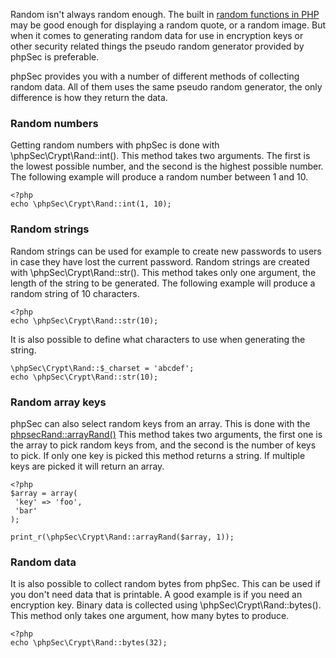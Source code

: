 Random isn't always random enough. The built in [random functions in PHP](http://php.net/manual/en/function.mt-rand.php) may be good enough for displaying a random quote, or a random image. But when it comes to generating random data for use in encryption keys or other security related things the pseudo random generator provided by phpSec is preferable.

phpSec provides you with a number of different methods of collecting random data. All of them uses the same pseudo random generator, the only difference is how they return the data.

### Random numbers ###
Getting random numbers with phpSec is done with \phpSec\Crypt\Rand::int(). This method takes two arguments. The first is the lowest possible number, and the second is the highest possible number. The following example will produce a random number between 1 and 10.

    <?php
    echo \phpSec\Crypt\Rand::int(1, 10);


### Random strings ###
Random strings can be used for example to create new passwords to users in case they have lost the current password.
Random strings are created with \phpSec\Crypt\Rand::str(). This method takes only one argument, the length of the string to be generated. The following example will produce a random string of 10 characters.

    <?php
    echo \phpSec\Crypt\Rand::str(10);

It is also possible to define what characters to use when generating the string.

    \phpSec\Crypt\Rand::$_charset = 'abcdef';
    echo \phpSec\Crypt\Rand::str(10);


### Random array keys ###
phpSec can also select random keys from an array. This is done with the <a href="/api/phpsec/phpsec--phpsec.rand.php/function/phpsecRand%3A%3AarrayRand">phpsecRand::arrayRand()</a> This method takes two arguments, the first one is the array to pick random keys from, and the second is the number of keys to pick. If only one key is picked this method returns a string. If multiple keys are picked it will return an array.

    <?php
    $array = array(
     'key' => 'foo',
     'bar'
    );

    print_r(\phpSec\Crypt\Rand::arrayRand($array, 1));


### Random data ###
It is also possible to collect random bytes from phpSec. This can be used if you don't need data that is printable. A good example is if you need an encryption key. Binary data is collected using \phpSec\Crypt\Rand::bytes().
This method only takes one argument, how many bytes to produce.

    <?php
    echo \phpSec\Crypt\Rand::bytes(32);
